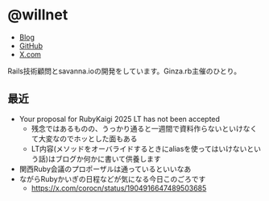 # @willnet

- [Blog](https://blog.willnet.in/)
- [GitHub](https://github.com/willnet)
- [X.com](https://x.com/netwillnet)

Rails技術顧問とsavanna.ioの開発をしています。Ginza.rb主催のひとり。

## 最近

- Your proposal for RubyKaigi 2025 LT has not been accepted
  - 残念ではあるものの、うっかり通ると一週間で資料作らないといけなくて大変なのでホッとした面もある
  - LT内容(メソッドをオーバライドするときにaliasを使ってはいけないという話)はブログか何かに書いて供養します
- 関西Ruby会議のプロポーザルは通っているといいなあ
- ながらRubyかいぎの日程などが気になる今日このごろです
  - https://x.com/corocn/status/1904916647489503685
